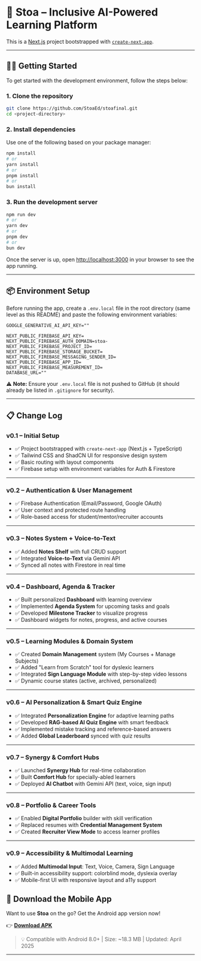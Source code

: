 
# 🚀 Stoa – Inclusive AI-Powered Learning Platform

This is a [Next.js](https://nextjs.org) project bootstrapped with [`create-next-app`](https://nextjs.org/docs/app/api-reference/cli/create-next-app).

---

## 🧑‍💻 Getting Started

To get started with the development environment, follow the steps below:

### 1. **Clone the repository**  
```bash
git clone https://github.com/StoaEd/stoafinal.git
cd <project-directory>
```

### 2. **Install dependencies**
Use one of the following based on your package manager:
```bash
npm install
# or
yarn install
# or
pnpm install
# or
bun install
```

### 3. **Run the development server**
```bash
npm run dev
# or
yarn dev
# or
pnpm dev
# or
bun dev
```

Once the server is up, open [http://localhost:3000](http://localhost:3000) in your browser to see the app running.

---

## 📦 Environment Setup

Before running the app, create a `.env.local` file in the root directory (same level as this README) and paste the following environment variables:

```env
GOOGLE_GENERATIVE_AI_API_KEY=""

NEXT_PUBLIC_FIREBASE_API_KEY=
NEXT_PUBLIC_FIREBASE_AUTH_DOMAIN=stoa-
NEXT_PUBLIC_FIREBASE_PROJECT_ID=
NEXT_PUBLIC_FIREBASE_STORAGE_BUCKET=
NEXT_PUBLIC_FIREBASE_MESSAGING_SENDER_ID=
NEXT_PUBLIC_FIREBASE_APP_ID=
NEXT_PUBLIC_FIREBASE_MEASUREMENT_ID=
DATABASE_URL=""
```

⚠️ **Note:** Ensure your `.env.local` file is not pushed to GitHub (it should already be listed in `.gitignore` for security).

---

## 📋 Change Log

### v0.1 – Initial Setup
- ✅ Project bootstrapped with `create-next-app` (Next.js + TypeScript)
- ✅ Tailwind CSS and ShadCN UI for responsive design system
- ✅ Basic routing with layout components
- ✅ Firebase setup with environment variables for Auth & Firestore

---

### v0.2 – Authentication & User Management
- ✅ Firebase Authentication (Email/Password, Google OAuth)
- ✅ User context and protected route handling
- ✅ Role-based access for student/mentor/recruiter accounts

---

### v0.3 – Notes System + Voice-to-Text
- ✅ Added **Notes Shelf** with full CRUD support
- ✅ Integrated **Voice-to-Text** via Gemini API
- ✅ Synced all notes with Firestore in real time

---

### v0.4 – Dashboard, Agenda & Tracker
- ✅ Built personalized **Dashboard** with learning overview
- ✅ Implemented **Agenda System** for upcoming tasks and goals
- ✅ Developed **Milestone Tracker** to visualize progress
- ✅ Dashboard widgets for notes, progress, and active courses

---

### v0.5 – Learning Modules & Domain System
- ✅ Created **Domain Management** system (My Courses + Manage Subjects)
- ✅ Added "Learn from Scratch" tool for dyslexic learners
- ✅ Integrated **Sign Language Module** with step-by-step video lessons
- ✅ Dynamic course states (active, archived, personalized)

---

### v0.6 – AI Personalization & Smart Quiz Engine
- ✅ Integrated **Personalization Engine** for adaptive learning paths
- ✅ Developed **RAG-based AI Quiz Engine** with smart feedback
- ✅ Implemented mistake tracking and reference-based answers
- ✅ Added **Global Leaderboard** synced with quiz results

---

### v0.7 – Synergy & Comfort Hubs
- ✅ Launched **Synergy Hub** for real-time collaboration
- ✅ Built **Comfort Hub** for specially-abled learners
- ✅ Deployed **AI Chatbot** with Gemini API (text, voice, sign input)

---

### v0.8 – Portfolio & Career Tools
- ✅ Enabled **Digital Portfolio** builder with skill verification
- ✅ Replaced resumes with **Credential Management System**
- ✅ Created **Recruiter View Mode** to access learner profiles

---

### v0.9 – Accessibility & Multimodal Learning
- ✅ Added **Multimodal Input**: Text, Voice, Camera, Sign Language
- ✅ Built-in accessibility support: colorblind mode, dyslexia overlay
- ✅ Mobile-first UI with responsive layout and a11y support


## 📱 Download the Mobile App

Want to use **Stoa** on the go? Get the Android app version now!

👉 **[Download APK](https://github.com/StoaEd/stoa-mobile-apk/blob/main/stoa-mobile-app.apk)**

> 💡 Compatible with Android 8.0+ | Size: ~18.3 MB | Updated: April 2025

---

